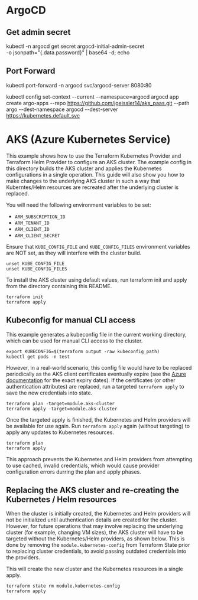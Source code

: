 # ArgoCD

## Get admin secret
kubectl -n argocd get secret argocd-initial-admin-secret \
          -o jsonpath="{.data.password}" | base64 -d; echo

## Port Forward
kubectl port-forward -n argocd svc/argocd-server 8080:80

kubectl config set-context --current --namespace=argocd
argocd app create argo-apps --repo https://github.com/jgeissler14/aks_paas.git --path argo --dest-namespace argocd --dest-server https://kubernetes.default.svc

# AKS (Azure Kubernetes Service)

This example shows how to use the Terraform Kubernetes Provider and Terraform Helm Provider to configure an AKS cluster. The example config in this directory builds the AKS cluster and applies the Kubernetes configurations in a single operation. This guide will also show you how to make changes to the underlying AKS cluster in such a way that Kuberntes/Helm resources are recreated after the underlying cluster is replaced.

You will need the following environment variables to be set:

  - `ARM_SUBSCRIPTION_ID`
  - `ARM_TENANT_ID`
  - `ARM_CLIENT_ID`
  - `ARM_CLIENT_SECRET`

Ensure that `KUBE_CONFIG_FILE` and `KUBE_CONFIG_FILES` environment variables are NOT set, as they will interfere with the cluster build.

```
unset KUBE_CONFIG_FILE
unset KUBE_CONFIG_FILES
```

To install the AKS cluster using default values, run terraform init and apply from the directory containing this README.

```
terraform init
terraform apply
```

## Kubeconfig for manual CLI access

This example generates a kubeconfig file in the current working directory, which can be used for manual CLI access to the cluster.

```
export KUBECONFIG=$(terraform output -raw kubeconfig_path)
kubectl get pods -n test
```

However, in a real-world scenario, this config file would have to be replaced periodically as the AKS client certificates eventually expire (see the [Azure documentation](https://docs.microsoft.com/en-us/azure/aks/certificate-rotation) for the exact expiry dates). If the certificates (or other authentication attributes) are replaced, run a targeted `terraform apply` to save the new credentials into state.

```
terraform plan -target=module.aks-cluster
terraform apply -target=module.aks-cluster
```

Once the targeted apply is finished, the Kubernetes and Helm providers will be available for use again. Run `terraform apply` again (without targeting) to apply any updates to Kubernetes resources.

```
terraform plan
terraform apply
```

This approach prevents the Kubernetes and Helm providers from attempting to use cached, invalid credentials, which would cause provider configuration errors durring the plan and apply phases.

## Replacing the AKS cluster and re-creating the Kubernetes / Helm resources

When the cluster is initially created, the Kubernetes and Helm providers will not be initialized until authentication details are created for the cluster. However, for future operations that may involve replacing the underlying cluster (for example, changing VM sizes), the AKS cluster will have to be targeted without the Kubernetes/Helm providers, as shown below. This is done by removing the `module.kubernetes-config` from Terraform State prior to replacing cluster credentials, to avoid passing outdated credentials into the providers.

This will create the new cluster and the Kubernetes resources in a single apply.

```
terraform state rm module.kubernetes-config
terraform apply
```
